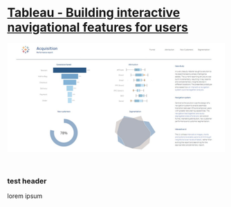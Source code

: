 <h1><a href="https://www.freecodecamp.org/" target="_blank" rel="noopener noreferrer">Tableau - Building interactive navigational features for users</a></h1>

![This is an image](/Tableau_Building_interactive_navigational_features_for_users/Assets/thumbnail.jpeg)

<br>

<h3>test header</h3>
<p>lorem ipsum</p>
